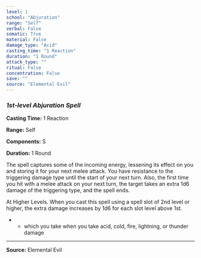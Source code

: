 ```yaml
---
level: 1
school: "Abjuration"
range: "Self"
verbal: False
somatic: True
material: False
damage_type: "Acid"
casting_time: "1 Reaction"
duration: "1 Round"
attack_type: ""
ritual: False
concentration: False
save: ""
source: "Elemental Evil"
---
```


### *1st-level Abjuration Spell*

**Casting Time:** 1 Reaction

**Range:** Self

**Components:** S

**Duration:** 1 Round

The spell captures some of the incoming energy, lessening its effect on you and storing it for your next melee attack. You have resistance to the triggering damage type until the start of your next turn. Also, the first time you hit with a melee attack on your next turn, the target takes an extra 1d6 damage of the triggering type, and the spell ends.
 
 At Higher Levels. When you cast this spell using a spell slot of 2nd level or higher, the extra damage increases by 1d6 for each slot level above 1st.
 * - which you take when you take acid, cold, fire, lightning, or thunder damage

---
**Source:** Elemental Evil
